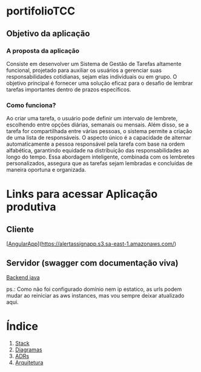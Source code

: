 # portifolioTCC

## Objetivo da aplicação
### A proposta da aplicação 
Consiste em desenvolver um Sistema de Gestão de Tarefas altamente funcional, projetado para auxiliar os usuários a gerenciar suas responsabilidades cotidianas, sejam elas individuais ou em grupo. O objetivo principal é fornecer uma solução eficaz para o desafio de lembrar tarefas importantes dentro de prazos específicos.

### Como funciona?
Ao criar uma tarefa, o usuário pode definir um intervalo de lembrete, escolhendo entre opções diárias, semanais ou mensais. Além disso, se a tarefa for compartilhada entre várias pessoas, o sistema permite a criação de uma lista de responsáveis. O aspecto único é a capacidade de alternar automaticamente a pessoa responsável pela tarefa com base na ordem alfabética, garantindo equidade na distribuição das responsabilidades ao longo do tempo. Essa abordagem inteligente, combinada com os lembretes personalizados, assegura que as tarefas sejam lembradas e concluídas de maneira oportuna e organizada.

# Links para acessar Aplicação produtiva

## Cliente
[[AngularApp]([Stack.md](https://alertassignapp.s3.sa-east-1.amazonaws.com/))](https://alertassignapp.s3.sa-east-1.amazonaws.com/)

## Servidor (swagger com documentação viva)
[Backend java](http://3.88.29.212:8080/swagger-ui/index.html)

ps.: Como não foi configurado domínio nem ip estatico, as urls podem mudar ao reiniciar as aws instances, mas vou sempre deixar atualizado aqui.
# Índice
1. [Stack](Stack.md)
2. [Diagramas](DIAGRAMAS.md)
3. [ADRs](ADR000.md)
3. [Arquitetura](ARQUITETURA.md)
